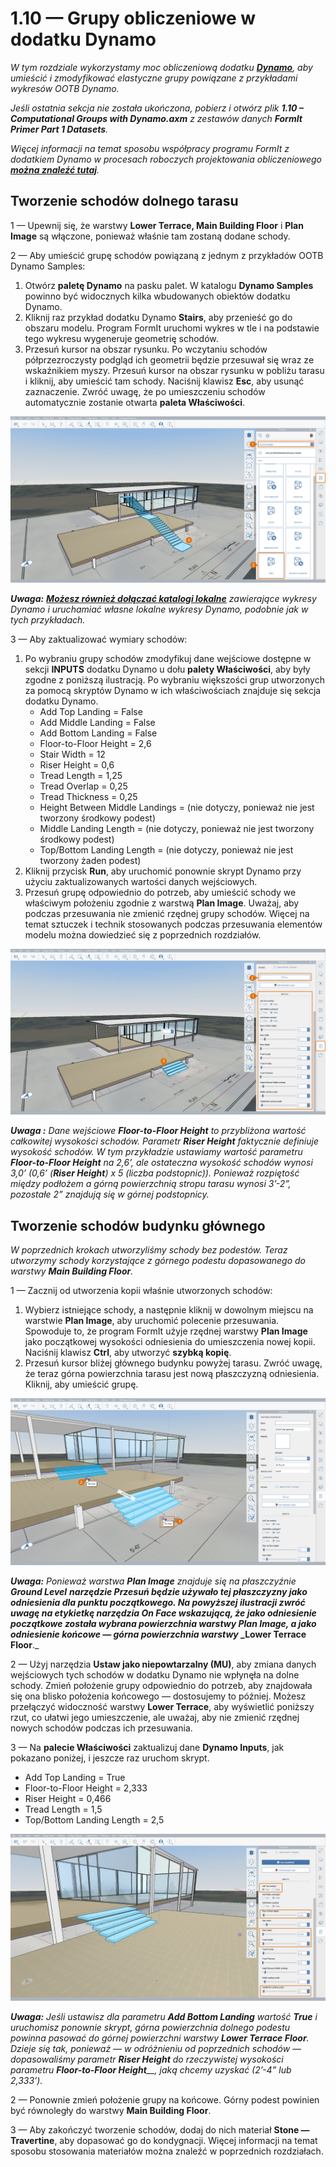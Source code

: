 # 1.10 — Grupy obliczeniowe w dodatku Dynamo

_W tym rozdziale wykorzystamy moc obliczeniową dodatku_ [_**Dynamo**_](http://dynamobim.org/)_, aby umieścić i zmodyfikować elastyczne grupy powiązane z przykładami wykresów OOTB Dynamo._

_Jeśli ostatnia sekcja nie została ukończona, pobierz i otwórz plik_ _**1.10 – Computational Groups with Dynamo.axm**_ _z zestawów danych_ _**FormIt Primer Part 1 Datasets**._

_Więcej informacji na temat sposobu współpracy programu FormIt z dodatkiem Dynamo w procesach roboczych projektowania obliczeniowego_ [_**można znaleźć tutaj**_](http://formit.autodesk.com/page/formit-dynamo)_._

## **Tworzenie schodów dolnego tarasu**

1 — Upewnij się, że warstwy **Lower Terrace, Main Building Floor** i **Plan Image** są włączone, ponieważ właśnie tam zostaną dodane schody.

2 — Aby umieścić grupę schodów powiązaną z jednym z przykładów OOTB Dynamo Samples:

1. Otwórz **paletę Dynamo** na pasku palet. W katalogu **Dynamo Samples** powinno być widocznych kilka wbudowanych obiektów dodatku Dynamo.
2. Kliknij raz przykład dodatku Dynamo **Stairs**, aby przenieść go do obszaru modelu. Program FormIt uruchomi wykres w tle i na podstawie tego wykresu wygeneruje geometrię schodów.
3. Przesuń kursor na obszar rysunku. Po wczytaniu schodów półprzezroczysty podgląd ich geometrii będzie przesuwał się wraz ze wskaźnikiem myszy. Przesuń kursor na obszar rysunku w pobliżu tarasu i kliknij, aby umieścić tam schody. Naciśnij klawisz **Esc**, aby usunąć zaznaczenie. Zwróć uwagę, że po umieszczeniu schodów automatycznie zostanie otwarta **paleta Właściwości**.

![](../../.gitbook/assets/0%20%2815%29.png)

_**Uwaga:**_ [_**Możesz również dołączać katalogi lokalne**_](https://formit.autodesk.com/page/formit-dynamo#dynamo-getting-started) _zawierające wykresy Dynamo i uruchamiać własne lokalne wykresy Dynamo, podobnie jak w tych przykładach._

3 — Aby zaktualizować wymiary schodów:

1. Po wybraniu grupy schodów zmodyfikuj dane wejściowe dostępne w sekcji **INPUTS** dodatku Dynamo u dołu **palety Właściwości**, aby były zgodne z poniższą ilustracją. Po wybraniu większości grup utworzonych za pomocą skryptów Dynamo w ich właściwościach znajduje się sekcja dodatku Dynamo.
   * Add Top Landing = False
   * Add Middle Landing = False
   * Add Bottom Landing = False
   * Floor-to-Floor Height = 2,6
   * Stair Width = 12
   * Riser Height = 0,6
   * Tread Length = 1,25
   * Tread Overlap = 0,25
   * Tread Thickness = 0,25
   * Height Between Middle Landings = \(nie dotyczy, ponieważ nie jest tworzony środkowy podest\)
   * Middle Landing Length = \(nie dotyczy, ponieważ nie jest tworzony środkowy podest\)
   * Top/Bottom Landing Length = \(nie dotyczy, ponieważ nie jest tworzony żaden podest\)
2. Kliknij przycisk **Run**, aby uruchomić ponownie skrypt Dynamo przy użyciu zaktualizowanych wartości danych wejściowych.
3. Przesuń grupę odpowiednio do potrzeb, aby umieścić schody we właściwym położeniu zgodnie z warstwą **Plan Image**. Uważaj, aby podczas przesuwania nie zmienić rzędnej grupy schodów. Więcej na temat sztuczek i technik stosowanych podczas przesuwania elementów modelu można dowiedzieć się z poprzednich rozdziałów.

![](../../.gitbook/assets/1%20%2811%29.png)

_**Uwaga ‌:**_ _Dane wejściowe_ _**Floor-to-Floor Height**_ _to przybliżona wartość całkowitej wysokości schodów. Parametr_ _**Riser Height**_ _faktycznie definiuje wysokość schodów. W tym przykładzie ustawiamy wartość parametru_ _**Floor-to-Floor Height**_ _na 2,6’, ale ostateczna wysokość schodów wynosi 3,0’ \(0,6’ \(**Riser Height**\) x 5 \(liczba podstopnic\)\). Ponieważ rozpiętość między podłożem a górną powierzchnią stropu tarasu wynosi 3’-2”, pozostałe 2” znajdują się w górnej podstopnicy._

## **Tworzenie schodów budynku głównego**

_W poprzednich krokach utworzyliśmy schody bez podestów. Teraz utworzymy schody korzystające z górnego podestu dopasowanego do warstwy_ _**Main Building Floor**._

1 — Zacznij od utworzenia kopii właśnie utworzonych schodów:

1. Wybierz istniejące schody, a następnie kliknij w dowolnym miejscu na warstwie **Plan Image**, aby uruchomić polecenie przesuwania. Spowoduje to, że program FormIt użyje rzędnej warstwy **Plan Image** jako początkowej wysokości odniesienia do umieszczenia nowej kopii. Naciśnij klawisz **Ctrl**, aby utworzyć **szybką kopię**.
2. Przesuń kursor bliżej głównego budynku powyżej tarasu. Zwróć uwagę, że teraz górna powierzchnia tarasu jest nową płaszczyzną odniesienia. Kliknij, aby umieścić grupę.

![](../../.gitbook/assets/2%20%289%29.png)

_**Uwaga:**_ _Ponieważ warstwa_ _**Plan Image**_ _znajduje się na płaszczyźnie_ _**Ground Level**_ ___**narzędzie Przesuń**_ _będzie używało tej płaszczyzny jako odniesienia dla punktu początkowego. Na powyższej ilustracji zwróć uwagę na etykietkę narzędzia_ _**On Face**_ _wskazującą, że jako odniesienie początkowe została wybrana powierzchnia warstwy Plan Image, a jako odniesienie końcowe — górna powierzchnia warstwy_ _**Lower Terrace Floor**__._

2 — Użyj narzędzia **Ustaw jako niepowtarzalny \(MU\)**, aby zmiana danych wejściowych tych schodów w dodatku Dynamo nie wpłynęła na dolne schody. Zmień położenie grupy odpowiednio do potrzeb, aby znajdowała się ona blisko położenia końcowego — dostosujemy to później. Możesz przełączyć widoczność warstwy **Lower Terrace**, aby wyświetlić poniższy rzut, co ułatwi jego umieszczenie, ale uważaj, aby nie zmienić rzędnej nowych schodów podczas ich przesuwania.

3 — Na **palecie Właściwości** zaktualizuj dane **Dynamo Inputs**, jak pokazano poniżej, i jeszcze raz uruchom skrypt.

* Add Top Landing = True
* Floor-to-Floor Height = 2,333
* Riser Height = 0,466
* Tread Length = 1,5
* Top/Bottom Landing Length = 2,5

![](../../.gitbook/assets/3%20%281%29.jpeg)

_**Uwaga:**_ _Jeśli ustawisz dla parametru_ _**Add Bottom Landing**_ _wartość_ _**True**_ _i uruchomisz ponownie skrypt, górna powierzchnia dolnego podestu powinna pasować do górnej powierzchni warstwy_ _**Lower Terrace Floor**. Dzieje się tak, ponieważ — w odróżnieniu od poprzednich schodów — dopasowaliśmy parametr_ _**Riser Height**_ _do rzeczywistej wysokości parametru_ _**Floor-to-Floor Height**__, jaką chcemy uzyskać \(2’-4” lub 2,333’\)._

2 — Ponownie zmień położenie grupy na końcowe. Górny podest powinien być równoległy do warstwy **Main Building Floor**.

3 — Aby zakończyć tworzenie schodów, dodaj do nich materiał **Stone — Travertine**, aby dopasować go do kondygnacji. Więcej informacji na temat sposobu stosowania materiałów można znaleźć w poprzednich rozdziałach.

